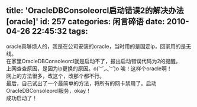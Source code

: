 title: 'OracleDBConsoleorcl启动错误2的解决办法[oracle]'
id: 257
categories: 闲言碎语
date: 2010-04-26 22:45:32
tags:
---

oracle真够烦人的，我是在公司安装的oracle，当时用的是固定ip，回家用的是无线。
</br>在家里OracleDBConsoleorcl就是启动不了，报出启动错误代码为2的提醒。
</br>上网查查原因，是因为ip更换的原因。o(︶︿︶)o 唉！这样个oracle啊！
</br>网上的方法很多，改这个，改那个都不行。
</br>最后，自己试出了一个最简单的方法，将所有的网卡禁用了。启动OracleDBConsoleorcl服务，okay！
</br>成功启动了！
